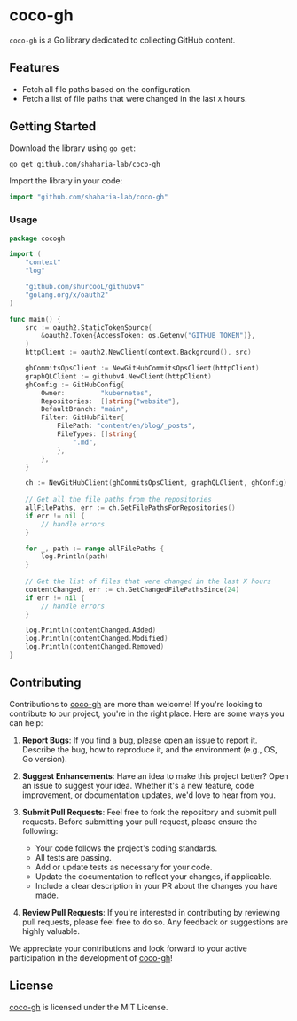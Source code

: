 # coco-gh

`coco-gh` is a Go library dedicated to collecting GitHub content.

## Features

- Fetch all file paths based on the configuration.
- Fetch a list of file paths that were changed in the last `X` hours.

## Getting Started

Download the library using `go get`:

```bash
go get github.com/shaharia-lab/coco-gh
```

Import the library in your code:

```go
import "github.com/shaharia-lab/coco-gh"
```

### Usage

```go
package cocogh

import (
	"context"
	"log"

	"github.com/shurcooL/githubv4"
	"golang.org/x/oauth2"
)

func main() {
	src := oauth2.StaticTokenSource(
		&oauth2.Token{AccessToken: os.Getenv("GITHUB_TOKEN")},
	)
	httpClient := oauth2.NewClient(context.Background(), src)

	ghCommitsOpsClient := NewGitHubCommitsOpsClient(httpClient)
	graphQLClient := githubv4.NewClient(httpClient)
	ghConfig := GitHubConfig{
		Owner:         "kubernetes",
		Repositories:  []string{"website"},
		DefaultBranch: "main",
		Filter: GitHubFilter{
			FilePath: "content/en/blog/_posts",
			FileTypes: []string{
				".md",
			},
		},
	}

	ch := NewGitHubClient(ghCommitsOpsClient, graphQLClient, ghConfig)
	
	// Get all the file paths from the repositories
	allFilePaths, err := ch.GetFilePathsForRepositories()
	if err != nil {
		// handle errors
	}

	for _, path := range allFilePaths {
		log.Println(path)
	}
	
	// Get the list of files that were changed in the last X hours
	contentChanged, err := ch.GetChangedFilePathsSince(24)
	if err != nil {
		// handle errors
	}

	log.Println(contentChanged.Added)
	log.Println(contentChanged.Modified)
	log.Println(contentChanged.Removed)
}
```

## Contributing

Contributions to [coco-gh](https://github.com/shaharia-lab/coco-gh) are more than welcome! If you're looking to contribute to our project, you're in the right place. Here are some ways you can help:

1. **Report Bugs**: If you find a bug, please open an issue to report it. Describe the bug, how to reproduce it, and the environment (e.g., OS, Go version).

2. **Suggest Enhancements**: Have an idea to make this project better? Open an issue to suggest your idea. Whether it's a new feature, code improvement, or documentation updates, we'd love to hear from you.

3. **Submit Pull Requests**: Feel free to fork the repository and submit pull requests. Before submitting your pull request, please ensure the following:
    - Your code follows the project's coding standards.
    - All tests are passing.
    - Add or update tests as necessary for your code.
    - Update the documentation to reflect your changes, if applicable.
    - Include a clear description in your PR about the changes you have made.

4. **Review Pull Requests**: If you're interested in contributing by reviewing pull requests, please feel free to do so. Any feedback or suggestions are highly valuable.

We appreciate your contributions and look forward to your active participation in the development of [coco-gh](https://github.com/shaharia-lab/coco-gh)!

## License
[coco-gh](https://github.com/shaharia-lab/coco-gh)  is licensed under the MIT License.
